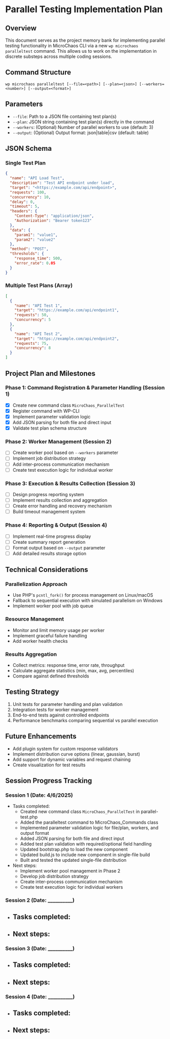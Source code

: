 # Parallel Testing Implementation Plan

## Overview

This document serves as the project memory bank for implementing parallel testing functionality in MicroChaos CLI via a new
`wp microchaos paralleltest` command. This allows us to work on the implementation in discrete substeps across multiple
coding sessions.

## Command Structure

```
wp microchaos paralleltest [--file=<path>] [--plan=<json>] [--workers=<number>] [--output=<format>]
```

## Parameters

- `--file`: Path to a JSON file containing test plan(s)
- `--plan`: JSON string containing test plan(s) directly in the command
- `--workers`: (Optional) Number of parallel workers to use (default: 3)
- `--output`: (Optional) Output format: json|table|csv (default: table)

## JSON Schema

### Single Test Plan

```json
{
  "name": "API Load Test",
  "description": "Test API endpoint under load",
  "target": "<https://example.com/api/endpoint>",
  "requests": 100,
  "concurrency": 10,
  "delay": 0,
  "timeout": 5,
  "headers": {
    "Content-Type": "application/json",
    "Authorization": "Bearer token123"
  },
  "data": {
    "param1": "value1",
    "param2": "value2"
  },
  "method": "POST",
  "thresholds": {
    "response_time": 500,
    "error_rate": 0.05
  }
}
```

### Multiple Test Plans (Array)

```json
[
  {
    "name": "API Test 1",
    "target": "https://example.com/api/endpoint1",
    "requests": 50,
    "concurrency": 5
  },
  {
    "name": "API Test 2",
    "target": "https://example.com/api/endpoint2",
    "requests": 75,
    "concurrency": 8
  }
]
```

## Project Plan and Milestones

### Phase 1: Command Registration & Parameter Handling (Session 1)
- [x] Create new command class `MicroChaos_ParallelTest`
- [x] Register command with WP-CLI
- [x] Implement parameter validation logic
- [x] Add JSON parsing for both file and direct input
- [x] Validate test plan schema structure

### Phase 2: Worker Management (Session 2)
- [ ] Create worker pool based on `--workers` parameter
- [ ] Implement job distribution strategy
- [ ] Add inter-process communication mechanism
- [ ] Create test execution logic for individual worker

### Phase 3: Execution & Results Collection (Session 3)
- [ ] Design progress reporting system
- [ ] Implement results collection and aggregation
- [ ] Create error handling and recovery mechanism
- [ ] Build timeout management system

### Phase 4: Reporting & Output (Session 4)
- [ ] Implement real-time progress display
- [ ] Create summary report generation
- [ ] Format output based on `--output` parameter
- [ ] Add detailed results storage option

## Technical Considerations

### Parallelization Approach
- Use PHP's `pcntl_fork()` for process management on Linux/macOS
- Fallback to sequential execution with simulated parallelism on Windows
- Implement worker pool with job queue

### Resource Management
- Monitor and limit memory usage per worker
- Implement graceful failure handling
- Add worker health checks

### Results Aggregation
- Collect metrics: response time, error rate, throughput
- Calculate aggregate statistics (min, max, avg, percentiles)
- Compare against defined thresholds

## Testing Strategy
1. Unit tests for parameter handling and plan validation
2. Integration tests for worker management
3. End-to-end tests against controlled endpoints
4. Performance benchmarks comparing sequential vs parallel execution

## Future Enhancements
- Add plugin system for custom response validators
- Implement distribution curve options (linear, gaussian, burst)
- Add support for dynamic variables and request chaining
- Create visualization for test results

## Session Progress Tracking

### Session 1 (Date: 4/6/2025)
- Tasks completed:
  - Created new command class `MicroChaos_ParallelTest` in parallel-test.php
  - Added the paralleltest command to MicroChaos_Commands class
  - Implemented parameter validation logic for file/plan, workers, and output format
  - Added JSON parsing for both file and direct input
  - Added test plan validation with required/optional field handling
  - Updated bootstrap.php to load the new component
  - Updated build.js to include new component in single-file build
  - Built and tested the updated single-file distribution
- Next steps:
  - Implement worker pool management in Phase 2
  - Develop job distribution strategy
  - Create inter-process communication mechanism
  - Create test execution logic for individual workers

### Session 2 (Date: __________)
- Tasks completed:
  - 
- Next steps:
  - 

### Session 3 (Date: __________)
- Tasks completed:
  - 
- Next steps:
  - 

### Session 4 (Date: __________)
- Tasks completed:
  - 
- Next steps:
  - 
